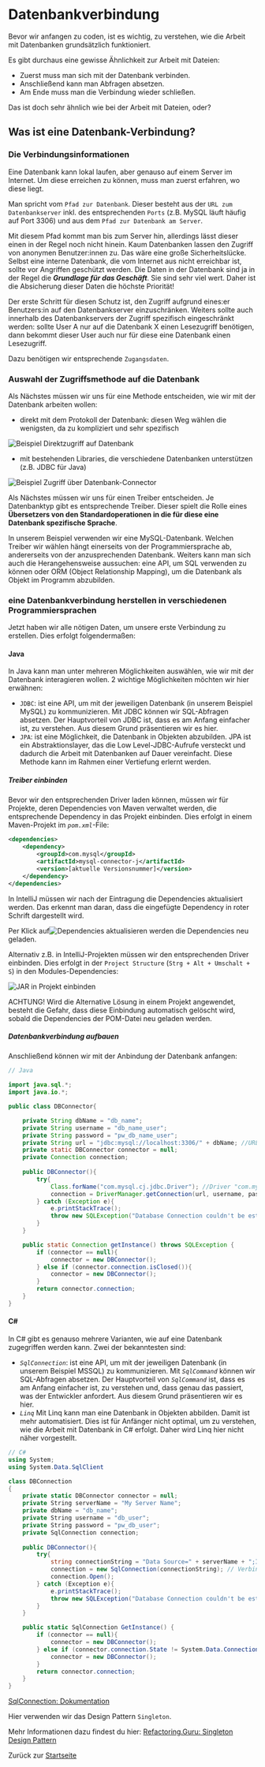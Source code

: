 # Datenbankverbindung

Bevor wir anfangen zu coden, ist es wichtig, zu verstehen, wie die Arbeit mit Datenbanken grundsätzlich funktioniert.

Es gibt durchaus eine gewisse Ähnlichkeit zur Arbeit mit Dateien:
- Zuerst muss man sich mit der Datenbank verbinden. 
- Anschließend kann man Abfragen absetzen.
- Am Ende muss man die Verbindung wieder schließen.

Das ist doch sehr ähnlich wie bei der Arbeit mit Dateien, oder?

## Was ist eine Datenbank-Verbindung?

### Die Verbindungsinformationen

Eine Datenbank kann lokal laufen, aber genauso auf einem Server im Internet. Um diese erreichen zu können, muss man zuerst erfahren, wo diese liegt. 

Man spricht vom `Pfad zur Datenbank`. Dieser besteht aus der `URL zum Datenbankserver` inkl. des entsprechenden `Ports` (z.B. MySQL läuft häufig auf Port 3306) und aus dem `Pfad zur Datenbank am Server`.

Mit diesem Pfad kommt man bis zum Server hin, allerdings lässt dieser einen in der Regel noch nicht hinein. Kaum Datenbanken lassen den Zugriff von anonymen Benutzer:innen zu. Das wäre eine große Sicherheitslücke. Selbst eine interne Datenbank, die vom Internet aus nicht erreichbar ist, sollte vor Angriffen geschützt werden. Die Daten in der Datenbank sind ja in der Regel die ***Grundlage für das Geschäft***. Sie sind sehr viel wert. Daher ist die Absicherung dieser Daten die höchste Priorität! 

Der erste Schritt für diesen Schutz ist, den Zugriff aufgrund eines:er Benutzers:in auf den Datenbankserver einzuschränken. Weiters sollte auch innerhalb des Datenbankservers der Zugriff spezifisch eingeschränkt werden: sollte User A nur auf die Datenbank X einen Lesezugriff benötigen, dann bekommt dieser User auch nur für diese eine Datenbank einen Lesezugriff.

Dazu benötigen wir entsprechende `Zugangsdaten`. 

### Auswahl der Zugriffsmethode auf die Datenbank

Als Nächstes müssen wir uns für eine Methode entscheiden, wie wir mit der Datenbank arbeiten wollen:
- direkt mit dem Protokoll der Datenbank: diesen Weg wählen die wenigsten, da zu kompliziert und sehr spezifisch

![Beispiel Direktzugriff auf Datenbank](../img/Beispiel%20mit%20Direktzugriff%20auf%20DB.png)

- mit bestehenden Libraries, die verschiedene Datenbanken unterstützen (z.B. JDBC für Java)

![Beispiel Zugriff über Datenbank-Connector](../img/Beispiel%20mit%20JDBC.png)

Als Nächstes müssen wir uns für einen Treiber entscheiden. Je Datenbanktyp gibt es entsprechende Treiber. Dieser spielt die Rolle eines **Übersetzers von den Standardoperationen in die für diese eine Datenbank spezifische Sprache**. 

In unserem Beispiel verwenden wir eine MySQL-Datenbank. Welchen Treiber wir wählen hängt einerseits von der Programmiersprache ab, andererseits von der anzusprechenden Datenbank. Weiters kann man sich auch die Herangehensweise aussuchen: eine API, um SQL verwenden zu können oder ORM (Object Relationship Mapping), um die Datenbank als Objekt im Programm abzubilden.

### eine Datenbankverbindung herstellen in verschiedenen Programmiersprachen

Jetzt haben wir alle nötigen Daten, um unsere erste Verbindung zu erstellen. Dies erfolgt folgendermaßen:

#### Java

In Java kann man unter mehreren Möglichkeiten auswählen, wie wir mit der Datenbank interagieren wollen. 2 wichtige Möglichkeiten möchten wir hier erwähnen:
- `JDBC`: ist eine API, um mit der jeweiligen Datenbank (in unserem Beispiel MySQL) zu kommunizieren. Mit JDBC können wir SQL-Abfragen absetzen. Der Hauptvorteil von JDBC ist, dass es am Anfang einfacher ist, zu verstehen. Aus diesem Grund präsentieren wir es hier.
- `JPA`: ist eine Möglichkeit, die Datenbank in Objekten abzubilden. JPA ist ein Abstraktionslayer, das die Low Level-JDBC-Aufrufe versteckt und dadurch die Arbeit mit Datenbanken auf Dauer vereinfacht. Diese Methode kann im Rahmen einer Vertiefung erlernt werden.

##### Treiber einbinden

Bevor wir den entsprechenden Driver laden können, müssen wir für Projekte, deren Dependencies von Maven verwaltet werden, die entsprechende Dependency in das Projekt einbinden. Dies erfolgt in einem Maven-Projekt im *`pom.xml`*-File:

```xml
<dependencies>
    <dependency>
        <groupId>com.mysql</groupId>
        <artifactId>mysql-connector-j</artifactId>
        <version>[aktuelle Versionsnummer]</version>
    </dependency>
</dependencies>
```

In IntelliJ müssen wir nach der Eintragung die Dependencies aktualisiert werden. Das erkennt man daran, dass die eingefügte Dependency in roter Schrift dargestellt wird. 

Per Klick auf![Dependencies aktualisieren](../img/maven-dependencies-aktualisieren.png) werden die Dependencies neu geladen.

Alternativ z.B. in IntelliJ-Projekten müssen wir den entsprechenden Driver einbinden. Dies erfolgt in der `Project Structure` (`Strg + Alt + Umschalt + S`) in den Modules-Dependencies:

![JAR in Projekt einbinden](../img/MySQL-Driver-einbinden.png)

ACHTUNG! Wird die Alternative Lösung in einem Projekt angewendet, besteht die Gefahr, dass diese Einbindung automatisch gelöscht wird, sobald die Dependencies der POM-Datei neu geladen werden.

##### Datenbankverbindung aufbauen

Anschließend können wir mit der Anbindung der Datenbank anfangen:

```java
// Java

import java.sql.*;
import java.io.*;

public class DBConnector{

    private String dbName = "db_name";
    private String username = "db_name_user";
    private String password = "pw_db_name_user";
    private String url = "jdbc:mysql://localhost:3306/" + dbName; //URL zum lokalen MySQL-Server und Datenbank db_name
    private static DBConnector connector = null;
    private Connection connection;
    
    public DBConnector(){
        try{
            Class.forName("com.mysql.cj.jdbc.Driver"); //Driver "com.mysql.cj.jdbc.Driver" laden
            connection = DriverManager.getConnection(url, username, password); // Verbindung mit der Datenbank herstellen und in Variable connection speichern
        } catch (Exception e){
            e.printStackTrace();
            throw new SQLException("Database Connection couldn't be established!", e);
        }
    }

    public static Connection getInstance() throws SQLException {
        if (connector == null){
            connector = new DBConnector();
        } else if (connector.connection.isClosed()){
            connector = new DBConnector();
        }
        return connector.connection;
    }
}
```

#### C#

In C# gibt es genauso mehrere Varianten, wie auf eine Datenbank zugegriffen werden kann. Zwei der bekanntesten sind:
- *`SqlConnection`*: ist eine API, um mit der jeweiligen Datenbank (in unserem Beispiel MSSQL) zu kommunizieren. Mit *`SqlCommand`* können wir SQL-Abfragen absetzen. Der Hauptvorteil von *`SqlCommand`* ist, dass es am Anfang einfacher ist, zu verstehen und, dass genau das passiert, was der Entwickler anfordert. Aus diesem Grund präsentieren wir es hier.
- *`Linq`* Mit Linq kann man eine Datenbank in Objekten abbilden. Damit ist mehr automatisiert. Dies ist für Anfänger nicht optimal, um zu verstehen, wie die Arbeit mit Datenbank in C# erfolgt. Daher wird Linq hier nicht näher vorgestellt.

```csharp
// C# 
using System;
using System.Data.SqlClient

class DBConnection
{
    private static DBConnector connector = null;
    private String serverName = "My Server Name";
    private dbName = "db_name";
    private String username = "db_user";
    private String password = "pw_db_user";
    private SqlConnection connection;
    
    public DBConnector(){
        try{
            string connectionString = "Data Source=" + serverName + ";Initial Catalog=" + dbName + ";User ID=" + username + ";Password=" + password + ";";
            connection = new SqlConnection(connectionString); // Verbindung mit der Datenbank herstellen und in Variable connection speichern
            connection.Open();
        } catch (Exception e){
            e.printStackTrace();
            throw new SQLException("Database Connection couldn't be established!", e);
        }
    }

    public static SqlConnection GetInstance() {
        if (connector == null){
            connector = new DBConnector();
        } else if (connector.connection.State != System.Data.ConnectionState.Open){
            connector = new DBConnector();
        }
        return connector.connection;
    }
}
```
[SqlConnection: Dokumentation](https://learn.microsoft.com/de-de/dotnet/api/system.data.sqlclient.sqlconnection?view=dotnet-plat-ext-8.0)

Hier verwenden wir das Design Pattern `Singleton`.

Mehr Informationen dazu findest du hier: [Refactoring.Guru: Singleton Design Pattern](https://refactoring.guru/design-patterns/singleton/java/example)

Zurück zur [Startseite](../README.md)
